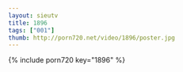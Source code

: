 ```yaml
--- 
layout: sieutv
title: 1896
tags: ["001"]
thumb: http://porn720.net/video/1896/poster.jpg
---
```

{% include porn720 key="1896" %} 
